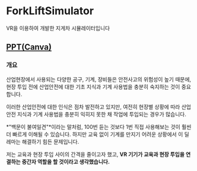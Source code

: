 # ForkLiftSimulator
VR을 이용하여 개발한 지게차 시뮬레이터입니다  

## [PPT(Canva)](https://www.canva.com/design/DAGcD0igoWU/2fEN4gZ7ayxXUdXio0dNWw/edit?utm_content=DAGcD0igoWU&utm_campaign=designshare&utm_medium=link2&utm_source=sharebutton)  

### 개요  
산업현장에서 사용되는 다양한 공구, 기계, 장비들은 안전사고의 위험성이 높기 때문에, 현장 투입 전에 산업안전에 대한 기초 지식과 기계 사용법을 충분히 숙지하는 것이 중요합니다.  

이러한 산업안전에 대한 인식은 점차 발전하고 있지만, 여전히 현장별 상황에 따라 산업안전 지식과 기계 사용법을 충분히 익히지 못한 채 작업에 투입되는 경우가 많습니다.  

*"백문이 불여일견"*이라는 말처럼, 100번 듣는 것보다 1번 직접 사용해보는 것이 훨씬 더 빠르게 이해될 수 있습니다. 하지만 교육 없이 기계를 만지기 어려운 상황에서 이 딜레마는 해결하기 힘든 문제입니다.  

저는 교육과 현장 투입 사이의 간격을 줄이고자 했고, **VR 기기가 교육과 현장 투입을 연결하는 중간자 역할을 할 것이라고 생각했습니다.**  
